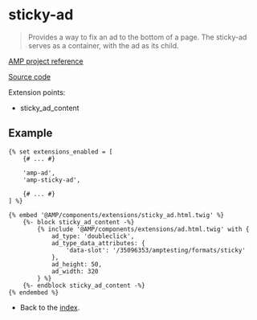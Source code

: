 # sticky-ad
>Provides a way to fix an ad to the bottom of a page. The sticky-ad serves as a container, with the ad as its child.

[AMP project reference][1]

[Source code][2]

Extension points:
* sticky_ad_content

## Example

```twig
{% set extensions_enabled = [
    {# ... #}

    'amp-ad',
    'amp-sticky-ad',

    {# ... #}
] %}

{% embed '@AMP/components/extensions/sticky_ad.html.twig' %}
    {%- block sticky_ad_content -%}
        {% include '@AMP/components/extensions/ad.html.twig' with {
            ad_type: 'doubleclick',
            ad_type_data_attributes: {
                'data-slot': '/35096353/amptesting/formats/sticky'
            },
            ad_height: 50,
            ad_width: 320
        } %}
    {%- endblock sticky_ad_content -%}
{% endembed %}
```

- Back to the [index](../../index.md).

[1]: https://github.com/ampproject/amphtml/blob/master/extensions/amp-sticky-ad/amp-sticky-ad.md
[2]: https://github.com/benatespina/AMPTwigTheme/blob/master/templates/components/extensions/sticky_ad.html.twig
[3]: https://github.com/ampproject/amphtml/blob/master/extensions/amp-sticky-ad/amp-sticky-ad.md#supported-ad-networks
